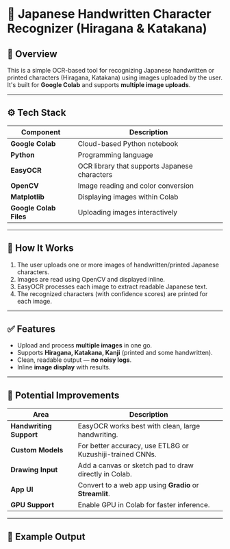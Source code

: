 # 📝 Japanese Handwritten Character Recognizer (Hiragana & Katakana)

## 📌 Overview

This is a simple OCR-based tool for recognizing Japanese handwritten or printed characters (Hiragana, Katakana) using images uploaded by the user. It's built for **Google Colab** and supports **multiple image uploads**.

---

## ⚙️ Tech Stack

| Component              | Description                                      |
|------------------------|--------------------------------------------------|
| **Google Colab**       | Cloud-based Python notebook                      |
| **Python**             | Programming language                             |
| **EasyOCR**            | OCR library that supports Japanese characters    |
| **OpenCV**             | Image reading and color conversion               |
| **Matplotlib**         | Displaying images within Colab                   |
| **Google Colab Files** | Uploading images interactively                   |

---

## 🧠 How It Works

1. The user uploads one or more images of handwritten/printed Japanese characters.
2. Images are read using OpenCV and displayed inline.
3. EasyOCR processes each image to extract readable Japanese text.
4. The recognized characters (with confidence scores) are printed for each image.

---

## ✅ Features

- Upload and process **multiple images** in one go.
- Supports **Hiragana, Katakana, Kanji** (printed and some handwritten).
- Clean, readable output — **no noisy logs**.
- Inline **image display** with results.

---

## 🔧 Potential Improvements

| Area                 | Description |
|----------------------|-------------|
| **Handwriting Support** | EasyOCR works best with clean, large handwriting. |
| **Custom Models**       | For better accuracy, use ETL8G or Kuzushiji-trained CNNs. |
| **Drawing Input**       | Add a canvas or sketch pad to draw directly in Colab. |
| **App UI**              | Convert to a web app using **Gradio** or **Streamlit**. |
| **GPU Support**         | Enable GPU in Colab for faster inference. |

---

## 📂 Example Output

